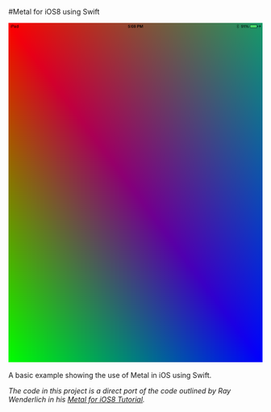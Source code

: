 #Metal for iOS8 using Swift

![Example](example.png)

A basic example showing the use of Metal in iOS using Swift.

*The code in this project is a direct port of the code outlined by Ray Wenderlich in his [Metal for iOS8 Tutorial](http://www.raywenderlich.com/77488/ios-8-metal-tutorial-swift-getting-started).*